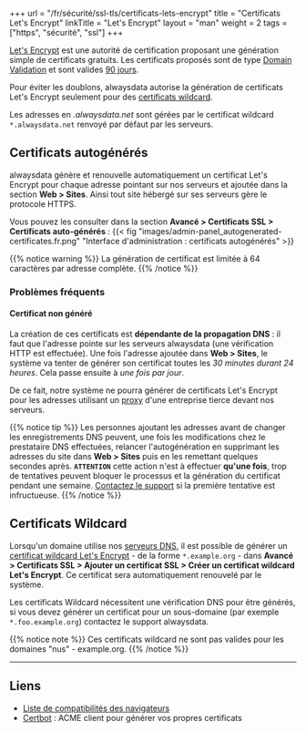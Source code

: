 +++
url = "/fr/sécurité/ssl-tls/certificats-lets-encrypt"
title = "Certificats Let's Encrypt"
linkTitle = "Let's Encrypt"
layout = "man"
weight = 2
tags = ["https", "sécurité", "ssl"]
+++

[Let's Encrypt](https://letsencrypt.org/fr/) est une autorité de certification proposant une génération simple de certificats gratuits. Les certificats proposés sont de type [Domain Validation](https://en.wikipedia.org/wiki/Domain-validated_certificate) et sont valides [90 jours](https://letsencrypt.org/2015/11/09/why-90-days.html).

Pour éviter les doublons, alwaysdata autorise la génération de certificats Let's Encrypt seulement pour des [certificats wildcard](security/ssl-tls/lets-encrypt#certificats-wildcard).

Les adresses en *.alwaysdata.net* sont gérées par le certificat wildcard `*.alwaysdata.net` renvoyé par défaut par les serveurs.

## Certificats autogénérés
alwaysdata génère et renouvelle automatiquement un certificat Let's Encrypt pour chaque adresse pointant sur nos serveurs et ajoutée dans la section **Web > Sites**. Ainsi tout site hébergé sur ses serveurs gère le protocole HTTPS.

Vous pouvez les consulter dans la section **Avancé > Certificats SSL > Certificats auto-générés** :
{{< fig "images/admin-panel_autogenerated-certificates.fr.png" "Interface d'administration : certificats autogénérés" >}}

{{% notice warning %}}
La génération de certificat est limitée à 64 caractères par adresse complète.
{{% /notice %}}

### Problèmes fréquents

#### Certificat non généré

La création de ces certificats est **dépendante de la propagation DNS** : il faut que l'adresse pointe sur les serveurs alwaysdata (une vérification HTTP est effectuée). Une fois l'adresse ajoutée dans **Web > Sites**, le système va tenter de générer son certificat toutes les *30 minutes durant 24 heures*. Cela passe ensuite à *une fois par jour*.

De ce fait, notre système ne pourra générer de certificats Let's Encrypt pour les adresses utilisant un [proxy](https://fr.wikipedia.org/wiki/Proxy_inverse) d'une entreprise tierce devant nos serveurs.

{{% notice tip %}}
Les personnes ajoutant les adresses avant de changer les enregistrements DNS peuvent, une fois les modifications chez le prestataire DNS effectuées, relancer l'autogénération en supprimant les adresses du site dans **Web > Sites** puis en les remettant quelques secondes après. **`ATTENTION`** cette action n'est à effectuer **qu'une fois**, trop de tentatives peuvent bloquer le processus et la génération du certificat pendant une semaine. [Contactez le support](https://admin.alwaysdata.com/support/add) si la première tentative est infructueuse.
{{% /notice %}}

## Certificats Wildcard

Lorsqu'un domaine utilise nos [serveurs DNS](remote-access/login-details), il est possible de générer un [certificat wildcard Let's Encrypt](https://en.wikipedia.org/wiki/Wildcard_certificate) - de la forme `*.example.org` - dans **Avancé > Certificats SSL > Ajouter un certificat SSL > Créer un certificat wildcard Let's Encrypt**. Ce certificat sera automatiquement renouvelé par le système.

Les certificats Wildcard nécessitent une vérification DNS pour être générés, si vous devez générer un certificat pour un sous-domaine (par exemple `*.foo.example.org`) contactez le support alwaysdata.

{{% notice note %}}
Ces certificats wildcard ne sont pas valides pour les domaines "nus" - example.org.
{{% /notice %}}

---

## Liens

- [Liste de compatibilités des navigateurs](https://letsencrypt.org/fr/docs/certificate-compatibility/)
- [Certbot](https://certbot.eff.org/) : ACME client pour générer vos propres certificats
